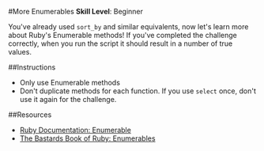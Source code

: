 #More Enumerables
__Skill Level__: Beginner

You've already used `sort_by` and similar equivalents, now let's learn more about Ruby's Enumerable methods! If you've completed the challenge correctly, when you run the script it should result in a number of true values.

##Instructions
- Only use Enumerable methods
- Don't duplicate methods for each function. If you use `select` once, don't use it again for the challenge.

##Resources
- [Ruby Documentation: Enumerable](http://ruby-doc.org/core-2.1.2/Enumerable.html)
- [The Bastards Book of Ruby: Enumerables](http://ruby.bastardsbook.com/chapters/enumerables/)


